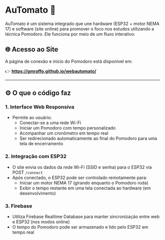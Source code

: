 # AuTomato 🍅

AuTomato é um sistema integrado que une hardware (ESP32 + motor NEMA 17) e software (site online) para promover o foco nos estudos utilizando a técnica Pomodoro. Ele funciona por meio de um fluxo interativo:

## 🌐 Acesso ao Site

A página de conexão e início do Pomodoro está disponível em:

👉 **https://gmraffo.github.io/webautomato/**

---

## ⚙️ O que o código faz

### 1. **Interface Web Responsiva**
- Permite ao usuário:
  - Conectar-se a uma rede Wi-Fi
  - Iniciar um Pomodoro com tempo personalizado
  - Acompanhar um cronômetro em tempo real
  - Ser redirecionado automaticamente ao final do Pomodoro para uma tela de encerramento

### 2. **Integração com ESP32**
- O site envia os dados da rede Wi-Fi (SSID e senha) para o ESP32 via POST `/connect`
- Após conectado, o ESP32 pode ser controlado remotamente para:
  - Iniciar um motor NEMA 17 (girando enquanto o Pomodoro roda)
  - Exibir o tempo restante em uma tela conectada ao hardware (em desenvolvimento)

### 3. **Firebase**
- Utiliza Firebase Realtime Database para manter sincronização entre web e ESP32 (nos modos online)
- O tempo do Pomodoro pode ser armazenado e lido pelo ESP32 em tempo real

